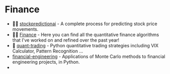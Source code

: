 # Finance
- 🌟🌟 [stockpredictionai](https://github.com/borisbanushev/stockpredictionai) - A complete process for predicting stock price movements.
- 🌟🌟 [Finance](https://github.com/shashankvemuri/Finance) - Here you can find all the quantitative finance algorithms that I've worked on and refined over the past year!
- 🌟 [quant-trading](https://github.com/je-suis-tm/quant-trading) - Python quantitative trading strategies including VIX Calculator, Pattern Recognition ...
- [financial-engineering](https://github.com/federicomariamassari/financial-engineering) - Applications of Monte Carlo methods to financial engineering projects, in Python.
- 
